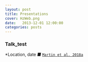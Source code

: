 ```yaml
---
layout: post
title: Presentations
cover: HzWeb.png
date:   2013-12-01 12:00:00
categories: posts
---
```


### Talk_test
*Location, date *&#9632;* [`Martin et al. 2018a`](https://doi.org/10.1093/mnras/stx3057 "Martin+18a")
